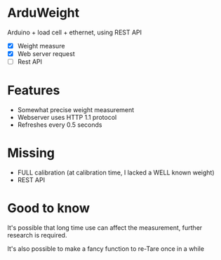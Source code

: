 # ArduWeight
Arduino + load cell + ethernet, using REST API 

- [x] Weight measure
- [x] Web server request
- [ ] Rest API

# Features

- Somewhat precise weight measurement
- Webserver uses HTTP 1.1 protocol
- Refreshes every 0.5 seconds

# Missing

- FULL calibration (at calibration time, I lacked a WELL known weight)
- REST API

# Good to know

It's possible that long time use can affect the measurement, further research
is required.

It's also possible to make a fancy function to re-Tare once in a while